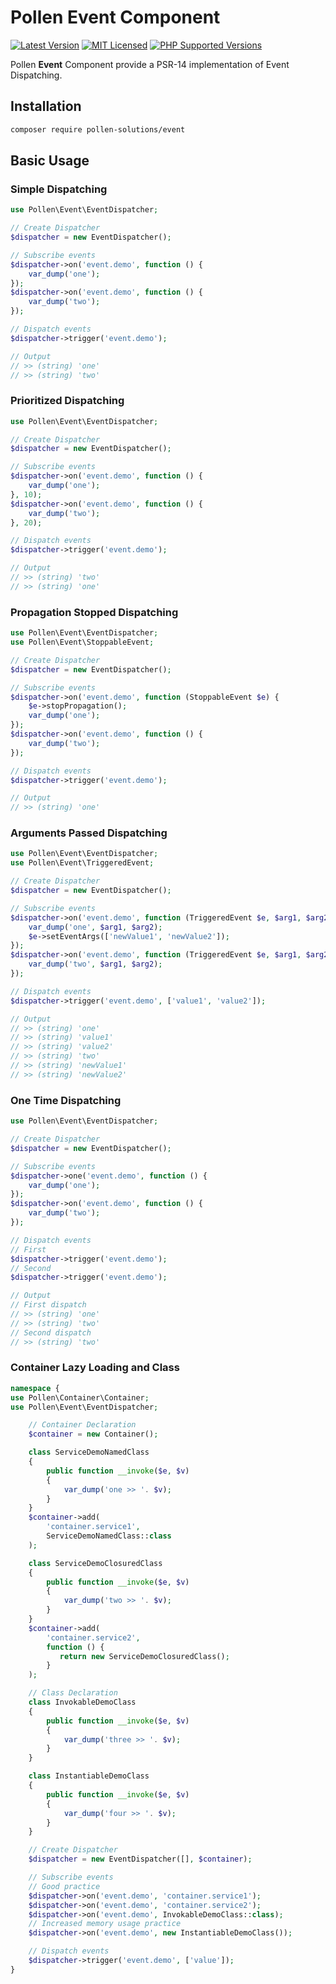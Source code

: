 # Pollen Event Component

[![Latest Version](https://img.shields.io/badge/release-1.0.0-blue?style=for-the-badge)](https://www.presstify.com/pollen-solutions/event/)
[![MIT Licensed](https://img.shields.io/badge/license-MIT-green?style=for-the-badge)](LICENSE.md)
[![PHP Supported Versions](https://img.shields.io/badge/PHP->=7.4-8892BF?style=for-the-badge&logo=php)](https://www.php.net/supported-versions.php)

Pollen **Event** Component provide a PSR-14 implementation of Event Dispatching.

## Installation

```bash
composer require pollen-solutions/event
```

## Basic Usage

### Simple Dispatching

```php
use Pollen\Event\EventDispatcher;

// Create Dispatcher
$dispatcher = new EventDispatcher();

// Subscribe events
$dispatcher->on('event.demo', function () {
    var_dump('one');
});
$dispatcher->on('event.demo', function () {
    var_dump('two');
});

// Dispatch events
$dispatcher->trigger('event.demo');

// Output
// >> (string) 'one'
// >> (string) 'two' 
```

### Prioritized Dispatching

```php
use Pollen\Event\EventDispatcher;

// Create Dispatcher
$dispatcher = new EventDispatcher();

// Subscribe events
$dispatcher->on('event.demo', function () {
    var_dump('one');
}, 10);
$dispatcher->on('event.demo', function () {
    var_dump('two');
}, 20);

// Dispatch events
$dispatcher->trigger('event.demo');

// Output
// >> (string) 'two'
// >> (string) 'one' 
```

### Propagation Stopped Dispatching

```php
use Pollen\Event\EventDispatcher;
use Pollen\Event\StoppableEvent;

// Create Dispatcher
$dispatcher = new EventDispatcher();

// Subscribe events
$dispatcher->on('event.demo', function (StoppableEvent $e) {
    $e->stopPropagation();
    var_dump('one');
});
$dispatcher->on('event.demo', function () {
    var_dump('two');
});

// Dispatch events
$dispatcher->trigger('event.demo');

// Output
// >> (string) 'one' 
```

### Arguments Passed Dispatching

```php
use Pollen\Event\EventDispatcher;
use Pollen\Event\TriggeredEvent;

// Create Dispatcher
$dispatcher = new EventDispatcher();

// Subscribe events
$dispatcher->on('event.demo', function (TriggeredEvent $e, $arg1, $arg2) {
    var_dump('one', $arg1, $arg2);
    $e->setEventArgs(['newValue1', 'newValue2']);
});
$dispatcher->on('event.demo', function (TriggeredEvent $e, $arg1, $arg2) {
    var_dump('two', $arg1, $arg2);
});

// Dispatch events
$dispatcher->trigger('event.demo', ['value1', 'value2']);

// Output
// >> (string) 'one' 
// >> (string) 'value1'
// >> (string) 'value2'
// >> (string) 'two' 
// >> (string) 'newValue1'
// >> (string) 'newValue2'
```

### One Time Dispatching

```php
use Pollen\Event\EventDispatcher;

// Create Dispatcher
$dispatcher = new EventDispatcher();

// Subscribe events
$dispatcher->one('event.demo', function () {
    var_dump('one');
});
$dispatcher->on('event.demo', function () {
    var_dump('two');
});

// Dispatch events
// First
$dispatcher->trigger('event.demo');
// Second
$dispatcher->trigger('event.demo');

// Output
// First dispatch
// >> (string) 'one' 
// >> (string) 'two'
// Second dispatch
// >> (string) 'two'
```
### Container Lazy Loading and Class

```php
namespace {
use Pollen\Container\Container;
use Pollen\Event\EventDispatcher;

    // Container Declaration 
    $container = new Container();

    class ServiceDemoNamedClass
    {
        public function __invoke($e, $v)
        {
            var_dump('one >> '. $v);
        }
    }
    $container->add(
        'container.service1',
        ServiceDemoNamedClass::class
    );

    class ServiceDemoClosuredClass
    {
        public function __invoke($e, $v)
        {
            var_dump('two >> '. $v);
        }
    }
    $container->add(
        'container.service2',
        function () {
           return new ServiceDemoClosuredClass();
        }
    );

    // Class Declaration
    class InvokableDemoClass
    {
        public function __invoke($e, $v)
        {
            var_dump('three >> '. $v);
        }
    }

    class InstantiableDemoClass
    {
        public function __invoke($e, $v)
        {
            var_dump('four >> '. $v);
        }
    }

    // Create Dispatcher
    $dispatcher = new EventDispatcher([], $container);

    // Subscribe events
    // Good practice
    $dispatcher->on('event.demo', 'container.service1');
    $dispatcher->on('event.demo', 'container.service2');
    $dispatcher->on('event.demo', InvokableDemoClass::class);
    // Increased memory usage practice
    $dispatcher->on('event.demo', new InstantiableDemoClass());

    // Dispatch events
    $dispatcher->trigger('event.demo', ['value']);
}
```